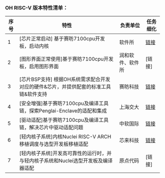 ### OH RISC-V 版本特性清单：

| 序号 | 特性                                                         | 负责单位         | 任务细化                     |
| ---- | ------------------------------------------------------------ | ---------------- | ---------------------------- |
| 1    | [芯片正常启动] 基于赛昉7100cpu开发板，启动内核               | 软件所           | [链接](任务细化-软件所.md)   |
| 2    | [图形界面正常使用]基于赛昉7100cpu开发板，启用图形界面        | 润和软件、软件所 | [链接]                       |
| 3    | [芯片BSP支持] 根据OH系统需求配合开发对应的硬件&芯片，并提供配套的标准工具链&软件支持 | 赛昉科技         | [链接](任务细化-赛昉科技.md) |
| 4    | [安全增强]基于赛昉7100cpu及编译工具链，探索Penglai-Enclave的适配和集成 | 上海交大         | [链接](任务细化-上海交大.md) |
| 5    | [驱动适配]基于赛昉7100cpu及编译工具链，解决芯片中驱动适配问题 | 中软国际         | [链接](任务细化-中软国际.md) |
| 6    | [轻内核子系统]内核Nuclei RISC-V ARCH移植调度与选型开发板移植适配 | 芯来科技         | [链接](任务细化-芯来科技.md) |
| 7    | [轻内核子系统]开发高可靠性的运行时，并与轻内核子系统和Nuclei选型开发板及编译器适配 | 原点代码         | [链接]                       |

